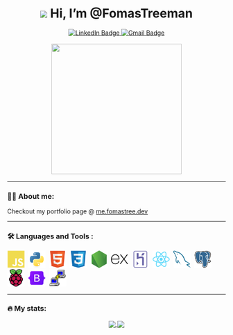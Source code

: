 <div align="center">
  <h1 > 
    <img src="https://media.giphy.com/media/hvRJCLFzcasrR4ia7z/giphy.gif" width="30px"/>
    Hi, I’m @FomasTreeman
  </h1>
  <div id="badges">
    <a href="https://www.linkedin.com/in/fomas-treeman/">
      <img src="https://img.shields.io/badge/LinkedIn-blue?style=flat&logo=linkedin&logoColor=white" alt="LinkedIn Badge"/>
    </a>
    <a href="tom@team-freeman.com">
      <img src="https://img.shields.io/badge/Gmail-red?style=flat&logo=Gmail&logoColor=white" alt="Gmail Badge"/>
    </a>
  </div>
  <img src="https://komarev.com/ghpvc/?username=FomasTreeman&style=flat&color=blue" alt=""/>
</div>

<div id="header" align="center" width="100">
  <img src="https://cdn-icons-png.flaticon.com/512/5986/5986092.png" width="300" height="300">
</div>

---

### :woman_technologist: About me:

Checkout my portfolio page @ [me.fomastree.dev](https://me.fomastree.dev)

---

### :hammer_and_wrench: Languages and Tools :
  
<div>
  <img src="https://github.com/devicons/devicon/blob/master/icons/javascript/javascript-plain.svg" title="Javascript" alt="js" width="40" height="40"/>&nbsp; 
  <img src="https://github.com/devicons/devicon/blob/master/icons/python/python-original.svg" title="Python" alt="python" width="40" height="40"/>&nbsp; 
  <img src="https://github.com/devicons/devicon/blob/master/icons/html5/html5-original.svg" title="html5" alt="html5" width="40" height="40"/>&nbsp; 
  <img src="https://github.com/devicons/devicon/blob/master/icons/css3/css3-original.svg" title="css3" alt="css3" width="40" height="40"/>&nbsp; 
  <img src="https://github.com/devicons/devicon/blob/master/icons/nodejs/nodejs-original.svg" title="nodejs" alt="nodejs" width="40" height="40"/>&nbsp;
  <img src="https://github.com/devicons/devicon/blob/master/icons/express/express-original.svg" title="express" alt="express" width="40" height="40"/>&nbsp;
  <img src="https://github.com/devicons/devicon/blob/master/icons/heroku/heroku-original.svg" title="heroku" alt="heroku" width="40" height="40"/>&nbsp;
  <img src="https://github.com/devicons/devicon/blob/master/icons/react/react-original.svg" title="React" alt="React" width="40" height="40"/>&nbsp;
  <img src="https://github.com/devicons/devicon/blob/master/icons/mysql/mysql-original.svg" title="MySQL" alt="MySQL" width="40" height="40"/>&nbsp;
  <img src="https://github.com/devicons/devicon/blob/master/icons/postgresql/postgresql-original.svg" title="postrgreSQL" alt="postrgreSQL" width="40" height="40"/>&nbsp;
  <img src="https://github.com/devicons/devicon/blob/master/icons/raspberrypi/raspberrypi-original.svg" title="raspberrypi" alt="raspberrypi" width="40" height="40"/>&nbsp;
  <img src="https://github.com/devicons/devicon/blob/master/icons/bootstrap/bootstrap-original.svg" title="bootstrap" alt="bootstrap" width="40" height="40"/>&nbsp;
  <img src="https://github.com/devicons/devicon/blob/master/icons/putty/putty-original.svg" title="putty" alt="putty" width="40" height="40"/>&nbsp;
</div>
  
---
  
### :fire: My stats:
<div align="center">
<a href="https://github.com/anuraghazra/github-readme-stats">
  <img align="center" src="https://github-readme-stats.vercel.app/api/top-langs?username=FomasTreeman&theme=dark&show_icons=true&layout=compact&hide_border=true" />
</a>
<a href="https://github.com/anuraghazra/github-readme-stats">
  <img align="center" src="https://github-readme-stats.vercel.app/api?username=FomasTreeman&theme=dark&hide=stars&hide_border=true" />
</a>
</div>
